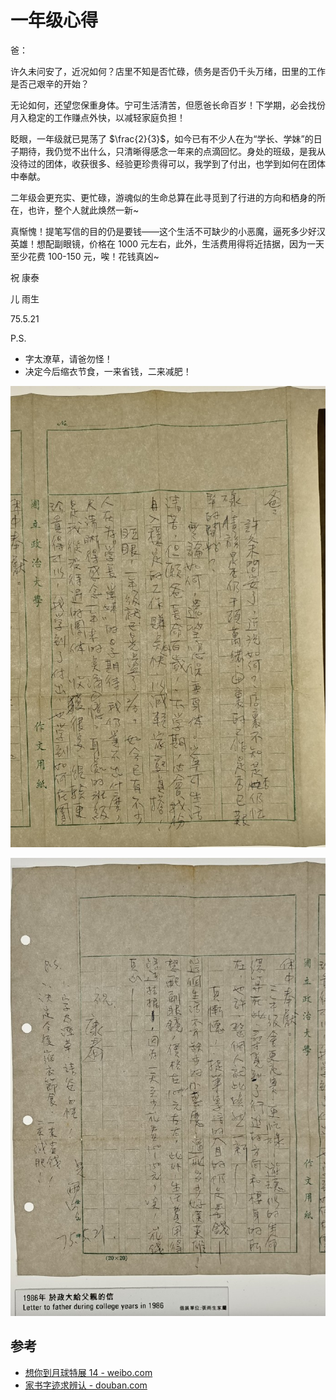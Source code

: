 # 一年级心得

爸：

许久未问安了，近况如何？店里不知是否忙碌，债务是否仍千头万绪，田里的工作是否己艰辛的开始？

无论如何，还望您保重身体。宁可生活清苦，但愿爸长命百岁！下学期，必会找份月入稳定的工作赚点外快，以减轻家庭负担！

眨眼，一年级就已晃荡了 $\frac{2}{3}$，如今已有不少人在为“学长、学妹”的日子期待，我仍觉不出什么，只清晰得感念一年来的点滴回忆。身处的班级，是我从没待过的团体，收获很多、经验更珍贵得可以，我学到了付出，也学到如何在团体中奉献。

二年级会更充实、更忙碌，游魂似的生命总算在此寻觅到了行进的方向和栖身的所在，也许，整个人就此焕然一新~

真惭愧！提笔写信的目的仍是要钱——这个生活不可缺少的小恶魔，逼死多少好汉英雄！想配副眼镜，价格在 1000 元左右，此外，生活费用得将近拮据，因为一天至少花费 100-150 元，唉！花钱真凶~

祝
康泰

儿
雨生

75.5.21

P.S.

-   字太潦草，请爸勿怪！
-   决定今后缩衣节食，一来省钱，二来减肥！

![一年级心得-1](./retrospect-on-freshman-year-1.jpg)

![一年级心得-2](./retrospect-on-freshman-year-2.jpg)

## 参考

-   [想你到月球特展 14 - weibo.com](https://weibo.com/2567125954/MmN1ewdnz)
-   [家书字迹求辨认 - douban.com](https://www.douban.com/group/topic/289784449/)
